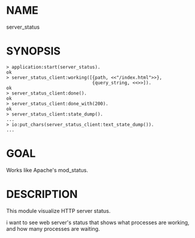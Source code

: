 NAME
====

server_status

SYNOPSIS
========

    > application:start(server_status).
    ok
    > server_status_client:working([{path, <<"/index.html">>},
                                    {query_string, <<>>]).
    ok
    > server_status_client:done().
    ok
    > server_status_client:done_with(200).
    ok
    > server_status_client:state_dump().
    ...
    > io:put_chars(server_status_client:text_state_dump()).
    ...

GOAL
====

Works like Apache's mod_status.

DESCRIPTION
===========

This module visualize HTTP server status.

i want to see web server's status that shows what processes are working,
and how many processes are waiting.
